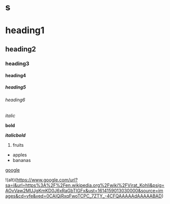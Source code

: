 # s

# heading1


## heading2


### heading3

#### heading4

##### heading5

###### heading6

*italic*

**bold**

***italicbold***

1. fruits

- apples
- bananas

[google](https://www.google.com/)

!(alt)(https://www.google.com/url?sa=i&url=https%3A%2F%2Fen.wikipedia.org%2Fwiki%2FVirat_Kohli&psig=AOvVaw2MUJgKmKD0J6xRaGbTIGFx&ust=1614159013030000&source=images&cd=vfe&ved=0CAIQjRxqFwoTCPC_7ZTY_-4CFQAAAAAdAAAAABAD)


